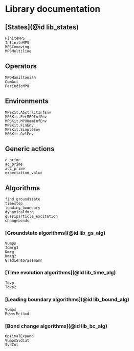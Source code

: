 # Library documentation

## [States](@id lib_states)
```@docs
FiniteMPS
InfiniteMPS
MPSComoving
MPSMultiline
```

## Operators
```@docs
MPOHamiltonian
ComAct
PeriodicMPO
```

## Environments
```@docs
MPSKit.AbstractInfEnv
MPSKit.PerMPOInfEnv
MPSKit.MPOHamInfEnv
MPSKit.FinEnv
MPSKit.SimpleEnv
MPSKit.OvlEnv
```

## Generic actions
```@docs
c_prime
ac_prime
ac2_prime
expectation_value
```

## Algorithms
```@docs
find_groundstate
timestep
leading_boundary
dynamicaldmrg
quasiparticle_excitation
changebonds
```

### [Groundstate algorithms](@id lib_gs_alg)
```@docs
Vumps
Idmrg1
Dmrg
Dmrg2
GradientGrassmann
```

### [Time evolution algorithms](@id lib_time_alg)
```@docs
Tdvp
Tdvp2
```

### [Leading boundary algorithms](@id lib_bound_alg)
```@docs
Vumps
PowerMethod
```

### [Bond change algorithms](@id lib_bc_alg)
```@docs
OptimalExpand
VumpsSvdCut
SvdCut
```

